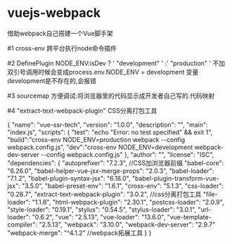 # vuejs-webpack
借助webpack自己搭建一个Vue脚手架

#1 cross-env
跨平台执行node命令插件

#2 DefinePlugin
NODE_ENV:isDev ? ' "development" ' :' "production" ' 
不加双引号调用时候会变成process.env.NODE_ENV = development 变量development是不存在的,会报错

#3 sourcemap
方便调试:将浏览器里的代码显示成开发者自己写的.代码映射

#4  "extract-text-webpack-plugin"
CSS分离打包工具

{
  "name": "vue-ssr-tech",
  "version": "1.0.0",
  "description": "",
  "main": "index.js",
  "scripts": {
    "test": "echo \"Error: no test specified\" && exit 1",
    "build":"cross-env NODE_ENV=production webpack --config webpack.config.js",
    "dev":"cross-env NODE_ENV=development  webpack-dev-server --config webpack.config.js"
  },
  "author": "",
  "license": "ISC",
  "dependencies": {
    "autoprefixer": "7.2.3",  //CSS加浏览器前缀
    "babel-core": "6.26.0",
    "babel-helper-vue-jsx-merge-props": "2.0.3",
    "babel-loader": "7.1.2",
    "babel-plugin-syntax-jsx": "6.18.0",
    "babel-plugin-transform-vue-jsx": "3.5.0",
    "babel-preset-env": "1.6.1",
    "cross-env": "5.1.3",
    "css-loader": "0.28.7",
    "extract-text-webpack-plugin": "3.0.2", //css分离打包工具
    "file-loader": "1.1.6", 
    "html-webpack-plugin": "2.30.1",
    "postcss-loader": "2.0.9",
    "style-loader": "0.19.1",
    "stylus": "0.54.5",
    "stylus-loader": "3.0.1",
    "url-loader": "0.6.2",
    "vue": "2.5.13",
    "vue-loader": "13.6.0",
    "vue-template-compiler": "2.5.13",
    "webpack": "3.10.0",
    "webpack-dev-server": "2.9.7"
    "webpack-merge": "^4.1.2"  //webpack拓展工具
  }
}
